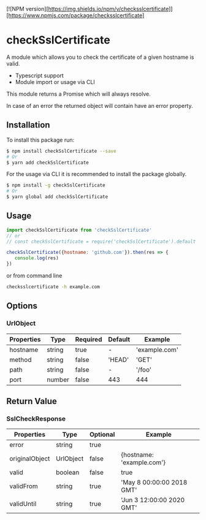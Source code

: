 [![NPM version][https://img.shields.io/npm/v/checksslcertificate]][https://www.npmjs.com/package/checksslcertificate]
# checkSslCertificate

A module which allows you to check the certificate of a given hostname is valid.

- Typescript support 
- Module import or usage via CLI

This module returns a Promise which will always resolve.

In case of an error the returned object will contain have an error property.

## Installation
To install this package run:
```bash
$ npm install checkSslCertificate --save 
# Or
$ yarn add checkSslCertificate
```
For the usage via CLI it is recommended to install the package globally.
```bash
$ npm install -g checkSslCertificate
# Or
$ yarn global add checkSslCertificate
```

## Usage
```js
import checkSslCertificate from 'checkSslCertificate'
// or 
// const checkSslCertificate = require('checkSslCertificate').default

checkSslCertificate({hostname: 'github.com'}).then(res => {
   console.log(res)
})
```
or from command line
```bash
checksslcertificate -h example.com 
```

## Options
### UrlObject

| Properties | Type   | Required | Default | Example       |
|----------- | ------ | -------- | ------- | ------------- |
| hostname   | string | true     | -       | 'example.com' |
| method     | string | false    | 'HEAD'  | 'GET'         |
| path       | string | false    | -       | '/foo'        |
| port       | number | false    | 443     | 444           |

## Return Value
### SslCheckResponse

| Properties     | Type      | Optional | Example                    |
|--------------- | --------- | -------- | -------------------------- |
| error          | string    | true     |                            |
| originalObject | UrlObject | false    | {hostname: 'example.com'}  |
| valid          | boolean   | false    | true                       |
| validFrom      | string    | true     | 'May  8 00:00:00 2018 GMT' |
| validUntil     | string    | true     | 'Jun  3 12:00:00 2020 GMT' |
